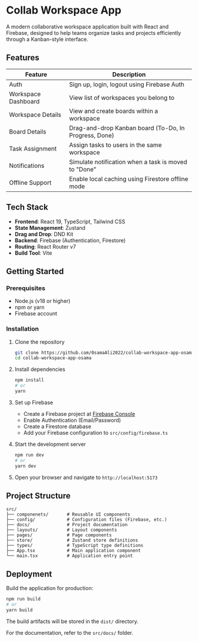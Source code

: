 # Collab Workspace App

A modern collaborative workspace application built with React and Firebase, designed to help teams organize tasks and projects efficiently through a Kanban-style interface.

## Features

| Feature                 | Description                                                            |
|------------------------|------------------------------------------------------------------------|
| Auth                   | Sign up, login, logout using Firebase Auth                             |
| Workspace Dashboard    | View list of workspaces you belong to                                  |
| Workspace Details      | View and create boards within a workspace                              |
| Board Details          | Drag-and-drop Kanban board (To-Do, In Progress, Done)                  |
| Task Assignment        | Assign tasks to users in the same workspace                            |
| Notifications          | Simulate notification when a task is moved to "Done"                   |
| Offline Support        | Enable local caching using Firestore offline mode                      |

## Tech Stack

- **Frontend**: React 19, TypeScript, Tailwind CSS
- **State Management**: Zustand
- **Drag and Drop**: DND Kit
- **Backend**: Firebase (Authentication, Firestore)
- **Routing**: React Router v7
- **Build Tool**: Vite

## Getting Started

### Prerequisites

- Node.js (v18 or higher)
- npm or yarn
- Firebase account

### Installation

1. Clone the repository
   ```bash
   git clone https://github.com/0samaAli2022/collab-workspace-app-osama.git
   cd collab-workspace-app-osama
   ```

2. Install dependencies
   ```bash
   npm install
   # or
   yarn
   ```

3. Set up Firebase
   - Create a Firebase project at [Firebase Console](https://console.firebase.google.com/)
   - Enable Authentication (Email/Password)
   - Create a Firestore database
   - Add your Firebase configuration to `src/config/firebase.ts`

4. Start the development server
   ```bash
   npm run dev
   # or
   yarn dev
   ```

5. Open your browser and navigate to `http://localhost:5173`

## Project Structure

```
src/
├── componenets/       # Reusable UI components
├── config/            # Configuration files (Firebase, etc.)
├── docs/              # Project documentation
├── layouts/           # Layout components
├── pages/             # Page components
├── store/             # Zustand store definitions
├── types/             # TypeScript type definitions
├── App.tsx            # Main application component
└── main.tsx           # Application entry point
```

## Deployment

Build the application for production:

```bash
npm run build
# or
yarn build
```

The build artifacts will be stored in the `dist/` directory.

For the documentation, refer to the `src/docs/` folder.

